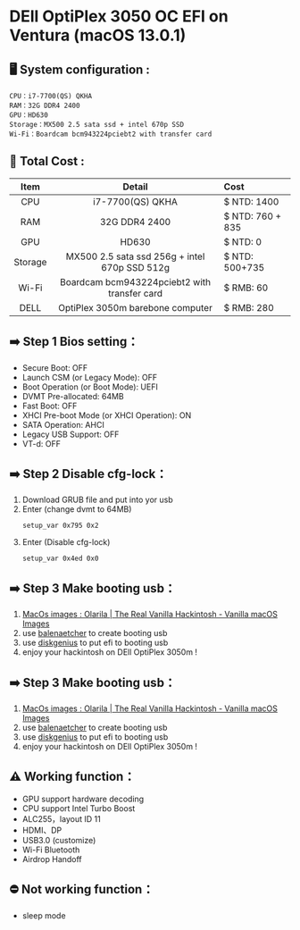 # DEll OptiPlex 3050 OC EFI on Ventura (macOS 13.0.1)

## 🖥️ System configuration :
```
CPU：i7-7700(QS) QKHA
RAM：32G DDR4 2400
GPU：HD630
Storage：MX500 2.5 sata ssd + intel 670p SSD
Wi-Fi：Boardcam bcm943224pciebt2 with transfer card
```
## 💸 Total Cost :

|  Item   |                     Detail                     | Cost             |
| :-----: | :--------------------------------------------: | :--------------- |
|   CPU   |                i7-7700(QS) QKHA                | $ NTD: 1400      |
|   RAM   |                 32G DDR4 2400                  | $ NTD: 760 + 835 |
|   GPU   |                     HD630                      | $ NTD: 0         |
| Storage | MX500 2.5 sata ssd 256g + intel 670p SSD  512g | $ NTD: 500+735   |
|  Wi-Fi  |  Boardcam bcm943224pciebt2 with transfer card  | $ RMB: 60        |
|  DELL   |        OptiPlex 3050m barebone computer        | $ RMB: 280       |
## ➡️ Step 1 Bios setting：

- Secure Boot: OFF
- Launch CSM (or Legacy Mode): OFF
- Boot Operation (or Boot Mode): UEFI
- DVMT Pre-allocated: 64MB
- Fast Boot: OFF
- XHCI Pre-boot Mode (or XHCI Operation): ON
- SATA Operation: AHCI
- Legacy USB Support: OFF
- VT-d: OFF


## ➡️ Step 2 Disable cfg-lock：
1. Download GRUB file and put into yor usb
2. Enter  (change dvmt to 64MB)
   ```
   setup_var 0x795 0x2 
   ```
3. Enter  (Disable cfg-lock)
   ```
   setup_var 0x4ed 0x0
   ```

## ➡️ Step 3 Make booting usb：
1. [MacOs images : Olarila | The Real Vanilla Hackintosh - Vanilla macOS Images](https://linkvertise.com/462274/olarila-ventura-1311/1)
2. use [balenaetcher](https://www.balena.io/etcher) to create booting usb
3. use [diskgenius](https://www.diskgenius.cn/download.php) to put efi to booting usb
4. enjoy your hackintosh on DEll OptiPlex 3050m !

## ➡️ Step 3 Make booting usb：
1. [MacOs images : Olarila | The Real Vanilla Hackintosh - Vanilla macOS Images](https://linkvertise.com/462274/olarila-ventura-1311/1)
2. use [balenaetcher](https://www.balena.io/etcher) to create booting usb
3. use [diskgenius](https://www.diskgenius.cn/download.php) to put efi to booting usb
4. enjoy your hackintosh on DEll OptiPlex 3050m !

## ⚠️ Working function：
- GPU support hardware decoding
- CPU support Intel Turbo Boost
- ALC255，layout ID 11
- HDMI、DP
- USB3.0 (customize)
- Wi-Fi Bluetooth
- Airdrop Handoff 
## ⛔ Not working function：
- sleep mode
